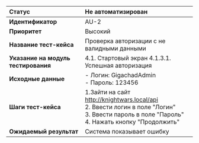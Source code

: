 |**Статус**|Не автоматизирован|
|:-----|:---------|
| **Идентификатор** | AU-2 |
| **Приоритет** | Высокий |
| **Название тест-кейса** | Проверка авторизации с не валидными данными |
| **Указание на модуль тестирования** |4.1. Стартовый экран 4.1.3.1. Успешная авторизация |
| **Исходные данные** | - Логин: GigachadAdmin<br>- Пароль: 123456 |
| **Шаги тест-кейса** | 1.Зайти на сайт http://knightwars.local/api <br>2. Ввести логин в поле "Логин"<br>3. Ввести пароль в поле "Пароль"<br>4. Нажать кнопку "Продолжить" |
| **Ожидаемый результат** |Система показывает ошибку|